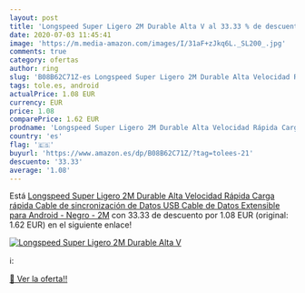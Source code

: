 ```yaml
---
layout: post
title: 'Longspeed Super Ligero 2M Durable Alta V al 33.33 % de descuento'
date: 2020-07-03 11:45:41
image: 'https://m.media-amazon.com/images/I/31aF+zJkq6L._SL200_.jpg'
comments: true
category: ofertas
author: ring
slug: 'B08B62C71Z-es Longspeed Super Ligero 2M Durable Alta Velocidad Rápida...'
tags: tole.es, android
actualPrice: 1.08 EUR
currency: EUR
price: 1.08
comparePrice: 1.62 EUR
prodname: 'Longspeed Super Ligero 2M Durable Alta Velocidad Rápida Carga rápida Cable de sincronización de Datos USB Cable de Datos Extensible para Android - Negro - 2M'
country: 'es'
flag: '🇪🇸'
buyurl: 'https://www.amazon.es/dp/B08B62C71Z/?tag=tolees-21'
descuento: '33.33'
average: '1.08'
---
```


Está [Longspeed Super Ligero 2M Durable Alta Velocidad Rápida Carga rápida Cable de sincronización de Datos USB Cable de Datos Extensible para Android - Negro - 2M](https://www.amazon.es/dp/B08B62C71Z/?tag=tolees-21) con 33.33 de descuento por 1.08 EUR (original: 1.62 EUR) en el siguiente enlace!

[![Longspeed Super Ligero 2M Durable Alta V](https://m.media-amazon.com/images/I/31aF+zJkq6L._SL200_.jpg)](https://www.amazon.es/dp/B08B62C71Z/?tag=tolees-21)

ℹ️:


[🛒 Ver la oferta!!](https://www.amazon.es/dp/B08B62C71Z/?tag=tolees-21)
